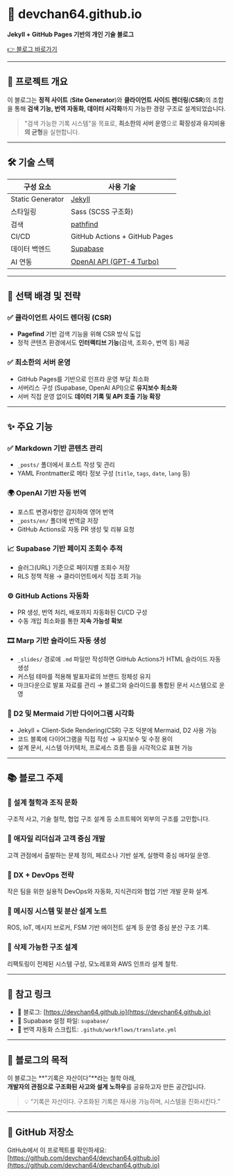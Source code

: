 # 📝 devchan64.github.io

**Jekyll + GitHub Pages 기반의 개인 기술 블로그**

[👉 블로그 바로가기](https://devchan64.github.io)

---

## 📌 프로젝트 개요

이 블로그는 **정적 사이트** (**Site Generator**)와 **클라이언트 사이드 렌더링**(**CSR**)의 조합을 통해 **검색 기능, 번역 자동화, 데이터 시각화**까지 가능한 경량 구조로 설계되었습니다.

> "검색 가능한 기록 시스템"을 목표로, **최소한의 서버 운영**으로 **확장성과 유지비용의 균형**을 실현합니다.

---

## 🛠 기술 스택

| 구성 요소        | 사용 기술                                      |
|------------------|-----------------------------------------------|
| Static Generator | [Jekyll](https://jekyllrb.com/)               |
| 스타일링         | Sass (SCSS 구조화)                             |
| 검색         | [pathfind](https://github.com/CloudCannon/pagefind) |
| CI/CD            | GitHub Actions + GitHub Pages                 |
| 데이터 백엔드    | [Supabase](https://supabase.com/)             |
| AI 연동          | [OpenAI API (GPT-4 Turbo)](https://platform.openai.com/) |

---

## 🎯 선택 배경 및 전략

### ✅ 클라이언트 사이드 렌더링 (CSR)
- **Pagefind** 기반 검색 기능을 위해 CSR 방식 도입
- 정적 콘텐츠 환경에서도 **인터랙티브 기능**(검색, 조회수, 번역 등) 제공

### ✅ 최소한의 서버 운영
- GitHub Pages를 기반으로 인프라 운영 부담 최소화
- 서버리스 구성 (Supabase, OpenAI API)으로 **유지보수 최소화**
- 서버 직접 운영 없이도 **데이터 기록 및 API 호출 기능 확장**

---

## ✨ 주요 기능

### ✅ Markdown 기반 콘텐츠 관리
- `_posts/` 폴더에서 포스트 작성 및 관리
- YAML Frontmatter로 메타 정보 구성 (`title`, `tags`, `date`, `lang` 등)

### 🌍 OpenAI 기반 자동 번역
- 포스트 변경사항만 감지하여 영어 번역
- `_posts/en/` 폴더에 번역글 저장
- GitHub Actions로 자동 PR 생성 및 리뷰 요청

### 📈 Supabase 기반 페이지 조회수 추적
- 슬러그(URL) 기준으로 페이지별 조회수 저장
- RLS 정책 적용 → 클라이언트에서 직접 조회 가능

### ⚙️ GitHub Actions 자동화
- PR 생성, 번역 처리, 배포까지 자동화된 CI/CD 구성
- 수동 개입 최소화를 통한 **지속 가능성 확보**

### 🎞 Marp 기반 슬라이드 자동 생성
- `_slides/` 경로에 `.md` 파일만 작성하면 GitHub Actions가 HTML 슬라이드 자동 생성
- 커스텀 테마를 적용해 발표자료의 브랜드 정체성 유지
- 마크다운으로 발표 자료를 관리 → 블로그와 슬라이드를 통합된 문서 시스템으로 운영

### 📐 D2 및 Mermaid 기반 다이어그램 시각화
- Jekyll + Client-Side Rendering(CSR) 구조 덕분에 Mermaid, D2 사용 가능
- 코드 블록에 다이어그램을 직접 작성 → 유지보수 및 수정 용이
- 설계 문서, 시스템 아키텍처, 프로세스 흐름 등을 시각적으로 표현 가능

---

## 📚 블로그 주제

### 🧠 설계 철학과 조직 문화  
구조적 사고, 기술 철학, 협업 구조 설계 등 소프트웨어 외부의 구조를 고민합니다.

### 👥 애자일 리더십과 고객 중심 개발  
고객 관점에서 출발하는 문제 정의, 페르소나 기반 설계, 실행력 중심 애자일 운영.

### 🔧 DX + DevOps 전략  
작은 팀을 위한 실용적 DevOps와 자동화, 지식관리와 협업 기반 개발 문화 설계.

### 📡 메시징 시스템 및 분산 설계 노트  
ROS, IoT, 메시지 브로커, FSM 기반 에이전트 설계 등 운영 중심 분산 구조 기록.

### 🧹 삭제 가능한 구조 설계  
리팩토링이 전제된 시스템 구성, 모노레포와 AWS 인프라 설계 철학.

---

## 📎 참고 링크

- 🔗 블로그: [https://devchan64.github.io](https://devchan64.github.io)
- 📘 Supabase 설정 파일: `supabase/`
- 🤖 번역 자동화 스크립트: `.github/workflows/translate.yml`

---

## 👋 블로그의 목적

이 블로그는 **"기록은 자산이다"**라는 철학 아래,  
**개발자의 관점으로 구조화된 사고와 설계 노하우**를 공유하고자 만든 공간입니다.

> 💡 “기록은 자산이다. 구조화된 기록은 재사용 가능하며, 시스템을 진화시킨다.”

---

## 📂 GitHub 저장소

GitHub에서 이 프로젝트를 확인하세요:  
[https://github.com/devchan64/devchan64.github.io](https://github.com/devchan64/devchan64.github.io)
